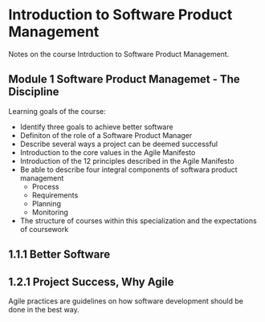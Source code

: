 # Introduction to Software Product Management

Notes on the course Intrduction to Software Product Management.

## Module 1 Software Product Managemet - The Discipline

Learning goals of the course:

- Identify three goals to achieve better software
- Definiton of the role of a Software Product Manager
- Describe several ways a project can be deemed successful
- Introduction to the core values in the Agile Manifesto
- Introduction of the 12 principles described in the Agile Manifesto
- Be able to describe four integral components of softwara product management
  - Process 
  - Requirements
  - Planning
  - Monitoring
- The structure of courses within this specialization and the expectations of coursework

## 1.1.1 Better Software

## 1.2.1 Project Success, Why Agile

Agile practices are guidelines on how software development should be done in the best way.

